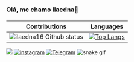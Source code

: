 ### Olá, me chamo Ilaedna👋
####
 |Contributions  |Languages  |
|---|---|
|![ilaedna16 Github status](https://github-readme-stats.vercel.app/api?username=ilaedna&show_icons=true&theme=midnight-purple) |[![Top Langs](https://githubreadme-stats.vercel.app/api/top-langs/?username=ilaedna&layout=compact&theme=midnight-purple)](https://github.com/ilaedna/github-readme-stats)  | 


 <a href= "mailto:ilaedna.silva@alunos.uferssa.edu.br"><img src="https://img.shields.io/badge/Gmail-D14836?style=for-the-badge&logo=gmail&logoColor=white" target="_blank"></a>
[![instagram](https://img.shields.io/badge/Instagram-E4405F?style=for-the-badge&logo=instagram&logoColor=white)](https://www.instagram.com/ilaedna_16/)
[![Telegram](https://img.shields.io/badge/Telegram-2CA5E0?style=for-the-badge&logo=telegram&logoColor=white)](https://t.me/+5584999918295)
![snake gif](https://github.com/ilaedna16/ilaedna16/blob/output/github-contribution-grid-snake.svg)
